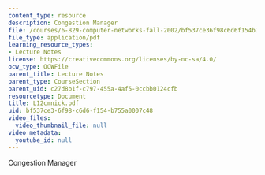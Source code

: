```yaml
---
content_type: resource
description: Congestion Manager
file: /courses/6-829-computer-networks-fall-2002/bf537ce36f98c6d6f154b755a0007c48_L12cmnick.pdf
file_type: application/pdf
learning_resource_types:
- Lecture Notes
license: https://creativecommons.org/licenses/by-nc-sa/4.0/
ocw_type: OCWFile
parent_title: Lecture Notes
parent_type: CourseSection
parent_uid: c27d8b1f-c797-455a-4af5-0ccbb0124cfb
resourcetype: Document
title: L12cmnick.pdf
uid: bf537ce3-6f98-c6d6-f154-b755a0007c48
video_files:
  video_thumbnail_file: null
video_metadata:
  youtube_id: null
---
```

Congestion Manager